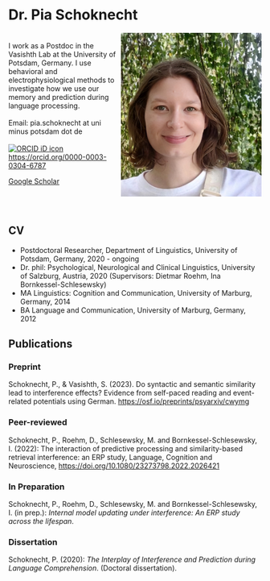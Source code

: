 # Dr. Pia Schoknecht 

<img width="280" align="right" src="images/pia-schoknecht.jpg"> 

<br/>
I work as a Postdoc in the Vasishth Lab at the University of Potsdam, Germany. I use behavioral and electrophysiological methods to investigate how we use our memory and prediction during language processing.  

<br/>
<br/>
Email: pia.schoknecht at uni minus potsdam dot de<br/>
<br/>
<div itemscope itemtype="https://schema.org/Person"><a itemprop="sameAs" content="https://orcid.org/0000-0003-0304-6787" href="https://orcid.org/0000-0003-0304-6787" target="orcid.widget" rel="me noopener noreferrer" style="vertical-align:top;"><img src="https://orcid.org/sites/default/files/images/orcid_16x16.png" style="width:1em;margin-right:.5em;" alt="ORCID iD icon">https://orcid.org/0000-0003-0304-6787</a></div>

<a href="https://scholar.google.de/citations?hl=de&user=LPyeniYAAAAJ">Google Scholar</a>

<br/>
<br/>

## CV
* Postdoctoral Researcher, Department of Linguistics, University of Potsdam, Germany,  2020 - ongoing<br/>
* Dr. phil: Psychological, Neurological and Clinical Linguistics, University of Salzburg, Austria, 2020 (Supervisors: Dietmar Roehm, Ina Bornkessel-Schlesewsky) <br/> 
* MA Linguistics: Cognition and Communication, University of Marburg, Germany, 2014<br/>
* BA Language and Communication, University of Marburg, Germany, 2012<br/>

## Publications

### Preprint
Schoknecht, P., & Vasishth, S. (2023). Do syntactic and semantic similarity lead to interference effects? Evidence from self-paced reading and event-related potentials using German. <a href="https://osf.io/preprints/psyarxiv/cwymg">https://osf.io/preprints/psyarxiv/cwymg</a> 

### Peer-reviewed
Schoknecht, P., Roehm, D., Schlesewsky, M. and Bornkessel-Schlesewsky, I. (2022): The interaction of predictive processing and similarity-based retrieval interference: an ERP study, Language, Cognition and Neuroscience, <a href="https://doi.org/10.1080/23273798.2022.2026421">https://doi.org/10.1080/23273798.2022.2026421</a> 

### In Preparation
Schoknecht, P., Roehm, D., Schlesewsky, M. and Bornkessel-Schlesewsky, I. (in prep.): *Internal model updating under interference: An ERP study across the lifespan*.

### Dissertation
Schoknecht, P. (2020): *The Interplay of Interference and Prediction during Language Comprehension*. (Doctoral dissertation).


